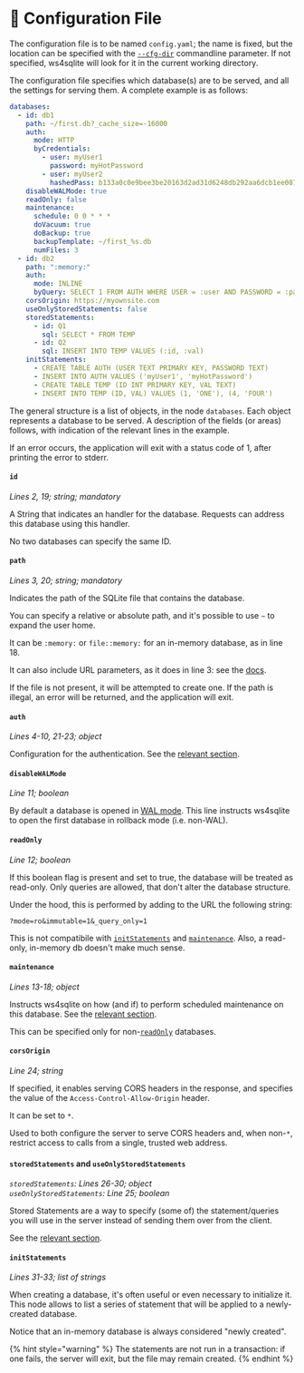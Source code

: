 # 📃 Configuration File

The configuration file is to be named `config.yaml`; the name is fixed, but the location can be specified with the [`--cfg-dir`](running.md#cfg-dir) commandline parameter. If not specified, ws4sqlite will look for it in the current working directory.

The configuration file specifies which database(s) are to be served, and all the settings for serving them. A complete example is as follows:

```yaml
databases:
  - id: db1
    path: ~/first.db?_cache_size=-16000
    auth:
      mode: HTTP
      byCredentials:
        - user: myUser1
          password: myHotPassword
        - user: myUser2
          hashedPass: b133a0c0e9bee3be20163d2ad31d6248db292aa6dcb1ee087a2aa50e0fc75ae2
    disableWALMode: true
    readOnly: false
    maintenance:
      schedule: 0 0 * * *
      doVacuum: true
      doBackup: true
      backupTemplate: ~/first_%s.db
      numFiles: 3
  - id: db2
    path: ":memory:"
    auth:
      mode: INLINE
      byQuery: SELECT 1 FROM AUTH WHERE USER = :user AND PASSWORD = :password
    corsOrigin: https://myownsite.com
    useOnlyStoredStatements: false
    storedStatements:
      - id: Q1
        sql: SELECT * FROM TEMP 
      - id: Q2
        sql: INSERT INTO TEMP VALUES (:id, :val)
    initStatements:
      - CREATE TABLE AUTH (USER TEXT PRIMARY KEY, PASSWORD TEXT)
      - INSERT INTO AUTH VALUES ('myUser1', 'myHotPassword')
      - CREATE TABLE TEMP (ID INT PRIMARY KEY, VAL TEXT)
      - INSERT INTO TEMP (ID, VAL) VALUES (1, 'ONE'), (4, 'FOUR')
```

The general structure is a list of objects, in the node `databases`. Each object represents a database to be served. A description of the fields (or areas) follows, with indication of the relevant lines in the example.

If an error occurs, the application will exit with a status code of 1, after printing the error to stderr.

#### `id`&#x20;

_Lines 2, 19; string; mandatory_

A String that indicates an handler for the database. Requests can address this database using this handler.

No two databases can specify the same ID.

#### `path`

_Lines 3, 20; string; mandatory_

Indicates the path of the SQLite file that contains the database.

You can specify a relative or absolute path, and it's possible to use `~` to expand the user home.

It can be `:memory:` or `file::memory:` for an in-memory database, as in line 18.

It can also include URL parameters, as it does in line 3: see the [docs](../advanced-topics.md#pass-parameters-when-opening-a-database).

If the file is not present, it will be attempted to create one. If the path is illegal, an error will be returned, and the application will exit.&#x20;

#### `auth`

_Lines 4-10, 21-23; object_

Configuration for the authentication. See the [relevant section](authentication.md).

#### `disableWALMode`

_Line 11; boolean_

By default a database is opened in [WAL mode](https://sqlite.org/wal.html). This line instructs ws4sqlite to open the first database in rollback mode (i.e. non-WAL).

#### `readOnly`

_Line 12; boolean_

If this boolean flag is present and set to true, the database will be treated as read-only. Only queries are allowed, that don't alter the database structure.

Under the hood, this is performed by adding to the URL the following string:

`?mode=ro&immutable=1&_query_only=1`

This is not compatibile with [`initStatements`](configuration-file.md#initstatements) and [`maintenance`](configuration-file.md#maintenance). Also, a read-only, in-memory db doesn't make much sense.

#### `maintenance`

_Lines 13-18; object_

Instructs ws4sqlite on how (and if) to perform scheduled maintenance on this database. See the [relevant section](maintenance.md).

This can be specified only for non-[`readOnly`](configuration-file.md#readonly) databases.

#### `corsOrigin`

_Line 24; string_

If specified, it enables serving CORS headers in the response, and specifies the value of the `Access-Control-Allow-Origin` header.

It can be set to `*`.

Used to both configure the server to serve CORS headers and, when non-`*`, restrict access to calls from a single, trusted web address.

#### `storedStatements` and `useOnlyStoredStatements`

_`storedStatements`: Lines 26-30; object_\
_`useOnlyStoredStatements`: Line 25; boolean_

Stored Statements are a way to specify (some of) the statement/queries you will use in the server instead of sending them over from the client.

See the [relevant section](stored-statements.md).

#### `initStatements`

_Lines 31-33; list of strings_

When creating a database, it's often useful or even necessary to initialize it. This node allows to list a series of statement that will be applied to a newly-created database.

Notice that an in-memory database is always considered "newly created".

{% hint style="warning" %}
The statements are not run in a transaction: if one fails, the server will exit, but the file may remain created.
{% endhint %}
